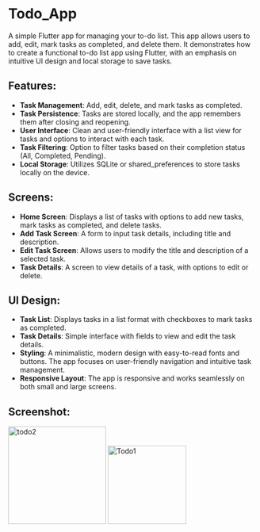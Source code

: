 # Todo_App
A simple Flutter app for managing your to-do list. This app allows users to add, edit, mark tasks as completed, and delete them. It demonstrates how to create a functional to-do list app using Flutter, with an emphasis on intuitive UI design and local storage to save tasks.

## Features:
- **Task Management**: Add, edit, delete, and mark tasks as completed.
- **Task Persistence**: Tasks are stored locally, and the app remembers them after closing and reopening.
- **User Interface**: Clean and user-friendly interface with a list view for tasks and options to interact with each task.
- **Task Filtering**: Option to filter tasks based on their completion status (All, Completed, Pending).
- **Local Storage**: Utilizes SQLite or shared_preferences to store tasks locally on the device.

## Screens:
- **Home Screen**: Displays a list of tasks with options to add new tasks, mark tasks as completed, and delete tasks.
- **Add Task Screen**: A form to input task details, including title and description.
- **Edit Task Screen**: Allows users to modify the title and description of a selected task.
- **Task Details**: A screen to view details of a task, with options to edit or delete.

## UI Design:
- **Task List**: Displays tasks in a list format with checkboxes to mark tasks as completed.
- **Task Details**: Simple interface with fields to view and edit the task details.
- **Styling**: A minimalistic, modern design with easy-to-read fonts and buttons. The app focuses on user-friendly navigation and intuitive task management.
- **Responsive Layout**: The app is responsive and works seamlessly on both small and large screens.

## Screenshot:
<img width="197" alt="todo2" src="https://github.com/user-attachments/assets/e182416b-0df5-43d5-962b-9427ee462b7c">
  <img width="158" alt="Todo1" src="https://github.com/user-attachments/assets/3067ec4a-1d47-4741-b9b0-4f90e558bebb">




